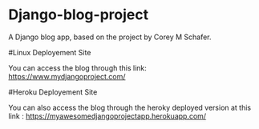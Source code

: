 # Django-blog-project

A Django blog app, based on the project by Corey M Schafer.

#Linux Deployement Site

You can access the blog through this link: https://www.mydjangoproject.com/

#Heroku Deployement Site 

You can also access the blog through the heroky deployed version at this link : https://myawesomedjangoprojectapp.herokuapp.com/
